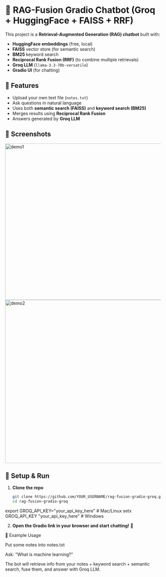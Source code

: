 # 🧠 RAG-Fusion Gradio Chatbot (Groq + HuggingFace + FAISS + RRF)

This project is a **Retrieval-Augmented Generation (RAG) chatbot** built with:
- **HuggingFace embeddings** (free, local)
- **FAISS** vector store (for semantic search)
- **BM25** keyword search
- **Reciprocal Rank Fusion (RRF)** (to combine multiple retrievals)
- **Groq LLM** (`llama-3.3-70b-versatile`)
- **Gradio UI** (for chatting)

## 🚀 Features
- Upload your own text file (`notes.txt`)
- Ask questions in natural language
- Uses both **semantic search (FAISS)** and **keyword search (BM25)**
- Merges results using **Reciprocal Rank Fusion**
- Answers generated by **Groq LLM**

## 📸 Screenshots

<img width="852" height="506" alt="demo1" src="https://github.com/user-attachments/assets/f8646b01-5027-4092-b358-8f6896fc7a3c" />

<img width="917" height="528" alt="demo2" src="https://github.com/user-attachments/assets/fef1da4c-520e-4130-a0c0-ebebdaafc571" />

## 🔧 Setup & Run

1. **Clone the repo**
   ```bash
   git clone https://github.com/YOUR_USERNAME/rag-fusion-gradio-groq.git
   cd rag-fusion-gradio-groq
   
export GROQ_API_KEY="your_api_key_here"   # Mac/Linux
setx GROQ_API_KEY "your_api_key_here"     # Windows

2. **Open the Gradio link in your browser and start chatting!** 🎉

📝 Example Usage

Put some notes into notes.txt

Ask: "What is machine learning?"

The bot will retrieve info from your notes + keyword search + semantic search, fuse them, and answer with Groq LLM.
